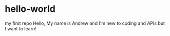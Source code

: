 # hello-world
my first repo
Hello, My name is Andrew and I'm new to coding and APIs but I want to learn!
